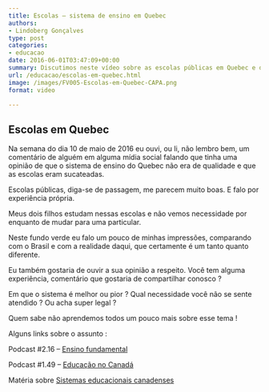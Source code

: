 ```yaml
---
title: Escolas – sistema de ensino em Quebec
authors:
- Lindoberg Gonçalves
type: post
categories:
- educacao
date: 2016-06-01T03:47:09+00:00
summary: Discutimos neste vídeo sobre as escolas públicas em Quebec e da qualidade do ensino por aqui. Ele é bom ou ruim ? Ou simplesmente diferente ?
url: /educacao/escolas-em-quebec.html
image: /images/FV005-Escolas-em-Quebec-CAPA.png
format: video

---
```

## Escolas em Quebec

Na semana do dia 10 de maio de 2016 eu ouvi, ou li, não lembro bem, um comentário de alguém em alguma mídia social falando que tinha uma opinião de que o sistema de ensino do Quebec não era de qualidade e que as escolas eram sucateadas.

Escolas públicas, diga-se de passagem, me parecem muito boas. E falo por experiência própria.

Meus dois filhos estudam nessas escolas e não vemos necessidade por enquanto de mudar para uma particular.

Neste fundo verde eu falo um pouco de minhas impressões, comparando com o Brasil e com a realidade daqui, que certamente é um tanto quanto diferente.

Eu também gostaria de ouvir a sua opinião a respeito. Você tem alguma experiência, comentário que gostaria de compartilhar conosco ?

Em que o sistema é melhor ou pior ?
Qual necessidade você não se sente atendido ? Ou acha super legal ?

Quem sabe não aprendemos todos um pouco mais sobre esse tema !

Alguns links sobre o assunto :

Podcast #2.16 &#8211; [Ensino fundamental][1]

Podcast #1.49 &#8211; [Educação no Canadá][2]

Matéria sobre [Sistemas educacionais canadenses][3]

 [1]: http://www.canadaagora.com/podeixar/educacao-no-canada-ensino-fundamental.html
 [2]: http://www.canadaagora.com/podeixar/educacao-no-canada.html
 [3]: http://www.canadaagora.com/japa/sistemas-educacionais-canadenses.html